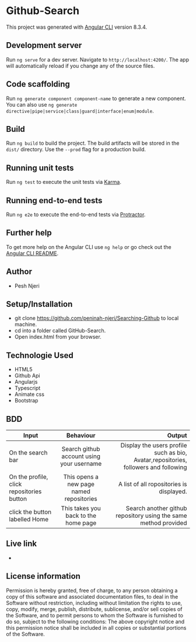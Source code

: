 # Github-Search
This project was generated with [Angular CLI](https://github.com/angular/angular-cli) version 8.3.4.
## Development server
Run `ng serve` for a dev server. Navigate to `http://localhost:4200/`. The app will automatically reload if you change any of the source files.
## Code scaffolding
Run `ng generate component component-name` to generate a new component. You can also use `ng generate directive|pipe|service|class|guard|interface|enum|module`.
## Build
Run `ng build` to build the project. The build artifacts will be stored in the `dist/` directory. Use the `--prod` flag for a production build.
## Running unit tests
Run `ng test` to execute the unit tests via [Karma](https://karma-runner.github.io).
## Running end-to-end tests
Run `ng e2e` to execute the end-to-end tests via [Protractor](http://www.protractortest.org/).
## Further help
To get more help on the Angular CLI use `ng help` or go check out the [Angular CLI README](https://github.com/angular/angular-cli/blob/master/README.md).
## Author
* Pesh Njeri
## Setup/Installation
* git clone https://github.com/peninah-njeri/Searching-Github to local machine.
* cd into a folder called GitHub-Search.
* Open index.html from your browser.
## Technologie Used
* HTML5
* Github Api
* Angularjs
* Typescript
* Animate css
* Bootstrap
## BDD
 
| Input       | Behaviour          | Output  |
| ------------- |:-------------:| -----:|
| On the search bar       | Search github account using your username  | Display the users profile such as bio, Avatar,repositories, followers and following|
| On the profile, click repositories button      | This opens a new page named repositories    | A list of all ropositories is displayed.   |
| click the button labelled Home | This takes you back to the home page      |    Search another github repository using the same method provided |


## Live link
*  
## License information
Permission is hereby granted, free of charge, to any person obtaining a copy of this software and associated documentation files, to deal in the Software without restriction, including without limitation the rights to use, copy, modify, merge, publish, distribute, sublicense, and/or sell copies of the Software, and to permit persons to whom the Software is furnished to do so, subject to the following conditions:
The above copyright notice and this permission notice shall be included in all copies or substantial portions of the Software.
